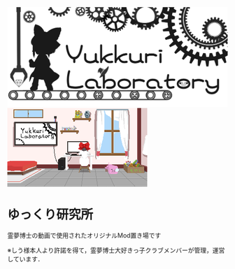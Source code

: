 
<img src="https://github.com/YukkuriLaboratory/.github/blob/main/images/YukkuriLaboratory_icon3.png?raw=true">

<img src="https://github.com/YukkuriLaboratory/.github/blob/main/images/yuku_lab.gif">

# ゆっくり研究所

霊夢博士の動画で使用されたオリジナルMod置き場です

※しう様本人より許諾を得て，霊夢博士大好きっ子クラブメンバーが管理，運営しています．

